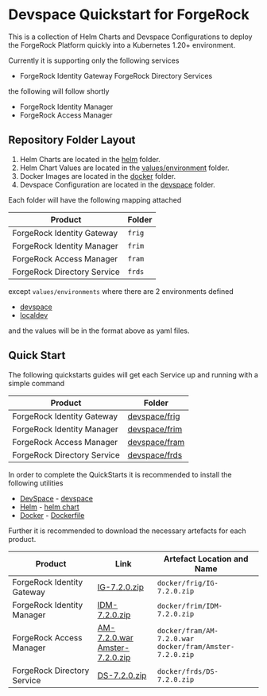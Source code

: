 # Devspace Quickstart for ForgeRock

This is a collection of Helm Charts and Devspace Configurations to deploy the ForgeRock Platform quickly into a Kubernetes 1.20+ environment.

Currently it is supporting only the following services

- ForgeRock Identity Gateway
  ForgeRock Directory Services

the following will follow shortly

- ForgeRock Identity Manager
- ForgeRock Access Manager

## Repository Folder Layout

1. Helm Charts are located in the [helm](helm) folder.
2. Helm Chart Values are located in the [values/environment](values/environment) folder.
3. Docker Images are located in the [docker](docker) folder.
4. Devspace Configuration are located in the [devspace](devspace) folder.

Each folder will have the following mapping attached

| Product                     | Folder |
| --------------------------- | ------ |
| ForgeRock Identity Gateway  | `frig` |
| ForgeRock Identity Manager  | `frim` |
| ForgeRock Access Manager    | `fram` |
| ForgeRock Directory Service | `frds` |

except `values/environments` where there are 2 environments defined

- [devspace](values/environment/devspace)
- [localdev](values/environment/localdev)

and the values will be in the format above as yaml files.

## Quick Start

The following quickstarts guides will get each Service up and running with a simple command

| Product                     | Folder                         |
| --------------------------- | ------------------------------ |
| ForgeRock Identity Gateway  | [devspace/frig](devspace/frig/README.md) |
| ForgeRock Identity Manager  | [devspace/frim](devspace/frim/README.md) |
| ForgeRock Access Manager    | [devspace/fram](devspace/fram/README.md) |
| ForgeRock Directory Service | [devspace/frds](devspace/frds/README.md) |

In order to complete the QuickStarts it is recommended to install the following utilities

- [DevSpace](https://devspace.sh/) - [devspace](devspace)
- [Helm](https://helm.sh/) - [helm chart](helm)
- [Docker](https://www.docker.com/) - [Dockerfile](docker/Dockerfile)

Further it is recommended to download the necessary artefacts for each product.

| Product                     | Link                         | Artefact Location and Name |
| --------------------------- | ------------------------------ | --- |
| ForgeRock Identity Gateway  | [IG-7.2.0.zip](https://backstage.forgerock.com/downloads/get/familyId:ig/productId:ig/minorVersion:7.2/version:7.2.0/releaseType:full/distribution:zip)  | `docker/frig/IG-7.2.0.zip` |
| ForgeRock Identity Manager  | [IDM-7.2.0.zip](https://backstage.forgerock.com/downloads/get/familyId:idm/productId:idm/minorVersion:7.2/version:7.2.0/releaseType:full/distribution:zip) | `docker/frim/IDM-7.2.0.zip` |
| ForgeRock Access Manager    | [AM-7.2.0.war](https://backstage.forgerock.com/downloads/get/familyId:am/productId:am/minorVersion:7.2/version:7.2.0/releaseType:full/distribution:war) <br/>[Amster-7.2.0.zip](https://backstage.forgerock.com/downloads/get/familyId:am/productId:amster/minorVersion:7.2/version:7.2.0/releaseType:full/distribution:zip)  | `docker/fram/AM-7.2.0.war`<br/>`docker/fram/Amster-7.2.0.zip` |
| ForgeRock Directory Service | [DS-7.2.0.zip](https://backstage.forgerock.com/downloads/get/familyId:ds/productId:ds/minorVersion:7.2/version:7.2.0/releaseType:full/distribution:zip)  | `docker/frds/DS-7.2.0.zip` |
